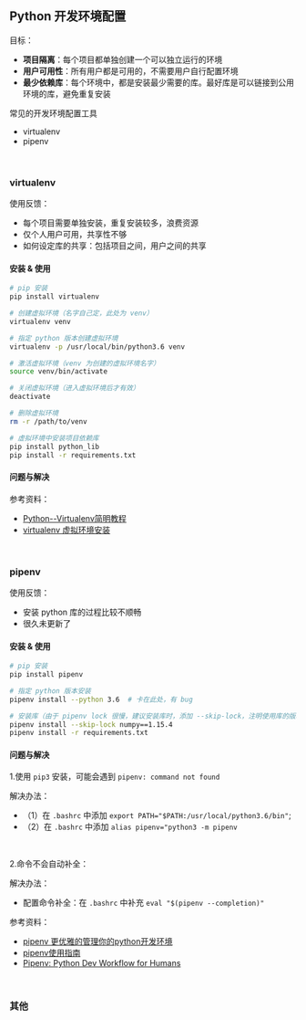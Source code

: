 ## Python 开发环境配置


目标：
- **项目隔离**：每个项目都单独创建一个可以独立运行的环境
- **用户可用性**：所有用户都是可用的，不需要用户自行配置环境
- **最少依赖库**：每个环境中，都是安装最少需要的库。最好库是可以链接到公用环境的库，避免重复安装


常见的开发环境配置工具
- virtualenv
- pipenv

<br>
<div STYLE="page-break-after: always;"></div>


### virtualenv

使用反馈：
- 每个项目需要单独安装，重复安装较多，浪费资源
- 仅个人用户可用，共享性不够
- 如何设定库的共享：包括项目之间，用户之间的共享

#### **安装 & 使用**

```sh
# pip 安装
pip install virtualenv

# 创建虚拟环境（名字自己定，此处为 venv）
virtualenv venv

# 指定 python 版本创建虚拟环境
virtualenv -p /usr/local/bin/python3.6 venv

# 激活虚拟环境（venv 为创建的虚拟环境名字）
source venv/bin/activate

# 关闭虚拟环境（进入虚拟环境后才有效）
deactivate

# 删除虚拟环境
rm -r /path/to/venv

# 虚拟环境中安装项目依赖库
pip install python_lib
pip install -r requirements.txt
```


#### **问题与解决**

参考资料：
- [Python--Virtualenv简明教程](https://www.jianshu.com/p/08c657bd34f1)
- [virtualenv 虚拟环境安装](https://www.jianshu.com/p/2857638f039d)

<br>
<div STYLE="page-break-after: always;"></div>


### pipenv

使用反馈： 
- 安装 python 库的过程比较不顺畅
- 很久未更新了


#### **安装 & 使用**

```sh
# pip 安装
pip install pipenv

# 指定 python 版本安装
pipenv install --python 3.6  # 卡在此处，有 bug

# 安装库（由于 pipenv lock 很慢，建议安装库时，添加 --skip-lock，注明使用库的版本，不使用 lock）
pipenv install --skip-lock numpy==1.15.4
pipenv install -r requirements.txt
```

#### **问题与解决**

1.使用 ```pip3``` 安装，可能会遇到 ```pipenv: command not found```

解决办法： 
- （1）在 ```.bashrc``` 中添加 ```export PATH="$PATH:/usr/local/python3.6/bin"```; 
- （2）在 ```.bashrc``` 中添加 ```alias pipenv="python3 -m pipenv```

<br>

2.命令不会自动补全：

解决办法：
- 配置命令补全：在 ```.bashrc``` 中补充 ```eval "$(pipenv --completion)"```


参考资料：
- [pipenv 更优雅的管理你的python开发环境](https://segmentfault.com/a/1190000012837890)
- [pipenv使用指南](https://crazygit.wiseturtles.com/2018/01/08/pipenv-tour/)
- [Pipenv: Python Dev Workflow for Humans](https://pipenv-fork.readthedocs.io/en/latest/index.html)



<br>
<div STYLE="page-break-after: always;"></div>


### 其他